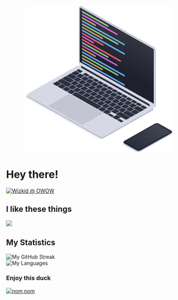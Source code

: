 <div align="center">
  <picture>
    <img width="400" alt="Header animation" src=".github/coding-animation.svg">
  </picture>
</div>

# Hey there!

[![Wizkid @ OWOW](https://readme-typing-svg.herokuapp.com?font=Roboto+Mono&size=24&duration=3000&pause=1500&color=D4FF7A&width=456&lines=Seriously+doing+unserious+stuff;Wizkid+%40+OWOW+%E2%9D%A4%EF%B8%8F)](https://sjoertjuh.dev/)

## I like these things

<picture>
  <source media="(prefers-color-scheme: dark)" srcset="https://skillicons.dev/icons?i=html%2Ccss%2Cjs%2Cts%2Cnodejs%2Cvue%2Cnuxtjs%2Creact%2Cnextjs%2Cnestjs%2Cphp%2Claravel&theme=dark">
  <img src="https://skillicons.dev/icons?i=html%2Ccss%2Cjs%2Cts%2Cnodejs%2Cvue%2Cnuxtjs%2Creact%2Cnextjs%2Cnestjs%2Cphp%2Claravel&theme=light">
</picture>

## My Statistics

<picture>
  <source media="(prefers-color-scheme: dark)" srcset="https://streak-stats.demolab.com?user=Sjoertjuh&hide_border=true&theme=dark">
  <img alt="My GitHub Streak" src="https://streak-stats.demolab.com/?user=Sjoertjuh&hide_border=true">
</picture>
<br>
<picture>
  <source media="(prefers-color-scheme: dark)" srcset="https://github-readme-stats.vercel.app/api/top-langs/?username=Sjoertjuh&layout=compact&hide_title=true&hide_border=true&theme=dark">
  <img alt="My Languages" src="https://github-readme-stats.vercel.app/api/top-langs/?username=Sjoertjuh&layout=compact&hide_title=true&hide_border=true">
</picture>

### Enjoy this duck

<a href="https://sjoertjuh.dev/">
  <img src="https://user-images.githubusercontent.com/63722509/147670954-a3ecf2be-3dc8-4127-be0e-122be0856f32.gif" alt="nom nom" width="270" height="270">
</a>

<a rel="me" href="https://sjoertjuh.dev"></a>
<a rel="me" href="https://fosstodon.org/@Sjoertjuh"></a>

<!--
<br>
<br>
<br>
<br>
<br>

<p align="center">
  <img alt="Footer" src=".github/footer.svg">
</p>
-->
